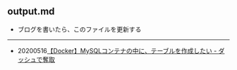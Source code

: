 ## output.md

- ブログを書いたら、このファイルを更新する

----------

- 20200516[【Docker】MySQLコンテナの中に、テーブルを作成したい - ダッシュで奪取](https://www.kyoruni.com/entry/docker/20200516)
